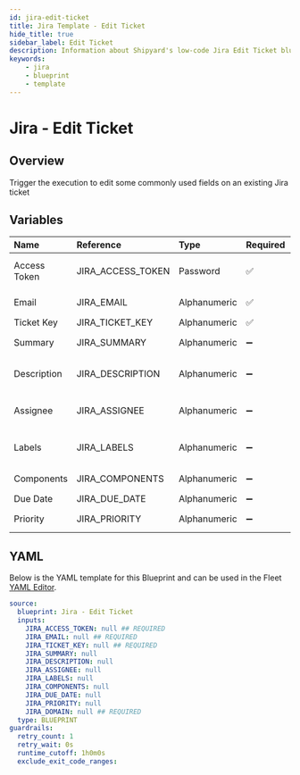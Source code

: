 ```yaml
---
id: jira-edit-ticket
title: Jira Template - Edit Ticket
hide_title: true
sidebar_label: Edit Ticket
description: Information about Shipyard's low-code Jira Edit Ticket blueprint. Trigger the execution to edit some commonly used fields on an existing Jira ticket 
keywords:
    - jira
    - blueprint
    - template
---
```


# Jira - Edit Ticket

## Overview
Trigger the execution to edit some commonly used fields on an existing Jira ticket

## Variables

| Name | Reference | Type | Required | Default | Options | Description |
|:-----|:----------|:-----|:---------|:--------|:--------|:------------|
| Access Token | JIRA_ACCESS_TOKEN  | Password |:white_check_mark: | - | - | https://support.atlassian.com/atlassian-account/docs/manage-api-tokens-for-your-atlassian-account/ |
| Email | JIRA_EMAIL  | Alphanumeric |:white_check_mark: | - | - | Email address associated with the api token |
| Ticket Key | JIRA_TICKET_KEY  | Alphanumeric |:white_check_mark: | - | - | None |
| Summary | JIRA_SUMMARY  | Alphanumeric |:heavy_minus_sign: | - | - |  A short summary or title describing the issue or task of the ticket. |
| Description | JIRA_DESCRIPTION  | Alphanumeric |:heavy_minus_sign: | - | - | A detailed description of the ticket, providing additional context or information. |
| Assignee | JIRA_ASSIGNEE  | Alphanumeric |:heavy_minus_sign: | - | - | Email address of the assignee. If you like to use the project's default assignee pass in -1 |
| Labels | JIRA_LABELS  | Alphanumeric |:heavy_minus_sign: | - | - | Labels to tag and categorize the ticket. Multiple labels can be assigned by separating them with commas. |
| Components | JIRA_COMPONENTS  | Alphanumeric |:heavy_minus_sign: | - | - |  Components of the Jira project to associate with the ticket. |
| Due Date | JIRA_DUE_DATE  | Alphanumeric |:heavy_minus_sign: | - | - | None |
| Priority | JIRA_PRIORITY  | Alphanumeric |:heavy_minus_sign: | - | - | The priority level of the ticket, indicating its importance or urgency. |


## YAML
Below is the YAML template for this Blueprint and can be used in the Fleet [YAML Editor](../../reference/fleets/yaml-editor.md).
```yaml
source:
  blueprint: Jira - Edit Ticket
  inputs:
    JIRA_ACCESS_TOKEN: null ## REQUIRED
    JIRA_EMAIL: null ## REQUIRED
    JIRA_TICKET_KEY: null ## REQUIRED
    JIRA_SUMMARY: null 
    JIRA_DESCRIPTION: null 
    JIRA_ASSIGNEE: null 
    JIRA_LABELS: null 
    JIRA_COMPONENTS: null 
    JIRA_DUE_DATE: null 
    JIRA_PRIORITY: null 
    JIRA_DOMAIN: null ## REQUIRED
  type: BLUEPRINT
guardrails:
  retry_count: 1
  retry_wait: 0s
  runtime_cutoff: 1h0m0s
  exclude_exit_code_ranges:
```
